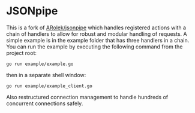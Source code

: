 JSONpipe
========
This is a fork of [ARolek/jsonpipe](https://github.com/ARolek/jsonpipe) which handles registered actions with a chain of handlers to allow for robust and modular handling of requests.  A simple example is in the example folder that has three handlers in a chain.  You can run the example by executing the following command from the project root:

`go run example/example.go`

then in a separate shell window:

`go run example/example_client.go`

Also restructured connection management to handle hundreds of concurrent connections safely.
